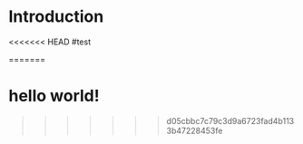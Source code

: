 # Introduction
<<<<<<< HEAD
#test

=======
# hello world!
>>>>>>> d05cbbc7c79c3d9a6723fad4b1133b47228453fe
